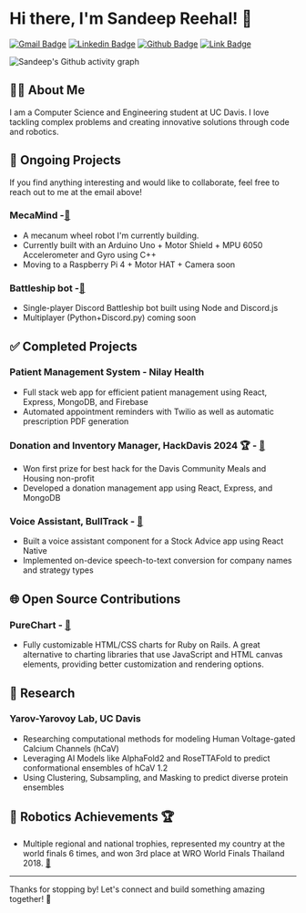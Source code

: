 # Hi there, I'm Sandeep Reehal! 👋

[![Gmail Badge](https://img.shields.io/badge/-sreehal@ucdavis.edu-red?style=flat&logo=Gmail&logoColor=white)](mailto:sreehal@ucdavis.edu)   [![Linkedin Badge](https://img.shields.io/badge/-Sandeep_Reehal-blue?style=flat&logo=Linkedin&logoColor=white)](https://linkedin.com/in/sandeep-reehal-385821263)   [![Github Badge](https://img.shields.io/badge/-Github-black?style=flat&logo=Github&logoColor=white)](https://github.com/reehals)    [![Link Badge](https://img.shields.io/badge/-Portfolio-orange?style=flat&logo=react&logoColor=white)](https://reehals.github.io)

<!-- [GitHub](https://github.com/reehals) | [Portfolio](https://reehals.github.io) -->

![Sandeep's Github activity graph](https://github-readme-activity-graph.vercel.app/graph?username=ReehalS&theme=dracula)
## 👨‍🎓 About Me

I am a Computer Science and Engineering student at UC Davis. I love tackling complex problems and creating innovative solutions through code and robotics.

## 🚧 Ongoing Projects
If you find anything interesting and would like to collaborate, feel free to reach out to me at the email above!

### MecaMind -[🔗](https://github.com/ReehalS/MecaMind)
- A mecanum wheel robot I'm currently building.
- Currently built with an Arduino Uno + Motor Shield + MPU 6050 Accelerometer and Gyro using C++
- Moving to a Raspberry Pi 4 + Motor HAT + Camera soon

### Battleship bot -[🔗](https://github.com/ReehalS/battleship-bot)
- Single-player Discord Battleship bot built using Node and Discord.js
- Multiplayer (Python+Discord.py) coming soon

## ✅ Completed Projects

### Patient Management System - Nilay Health
- Full stack web app for efficient patient management using React, Express, MongoDB, and Firebase
- Automated appointment reminders with Twilio as well as automatic prescription PDF generation

### Donation and Inventory Manager, HackDavis 2024 🏆 - [🔗](https://github.com/ReehalS/dcmh_hackdavis)
- Won first prize for best hack for the Davis Community Meals and Housing non-profit
- Developed a donation management app using React, Express, and MongoDB

### Voice Assistant, BullTrack - [🔗](https://github.com/ReehalS/BulltrackSTT)
- Built a voice assistant component for a Stock Advice app using React Native
- Implemented on-device speech-to-text conversion for company names and strategy types


## 🌐 Open Source Contributions

### PureChart - [🔗](https://github.com/PureChart/purechart)
- Fully customizable HTML/CSS charts for Ruby on Rails. A great alternative to charting libraries that use JavaScript and HTML canvas elements, providing better customization and rendering options.

## 🔬 Research

### Yarov-Yarovoy Lab, UC Davis
- Researching computational methods for modeling Human Voltage-gated Calcium Channels (hCaV)
- Leveraging AI Models like AlphaFold2 and RoseTTAFold to predict conformational ensembles of hCaV 1.2
- Using Clustering, Subsampling, and Masking to predict diverse protein ensembles


## 🤖 Robotics Achievements 🏆

- Multiple regional and national trophies, represented my country at the world finals 6 times, and won 3rd place at WRO World Finals Thailand 2018. [🔗](https://brickmasters.in/about-us)


---

Thanks for stopping by! Let's connect and build something amazing together! 🚀

